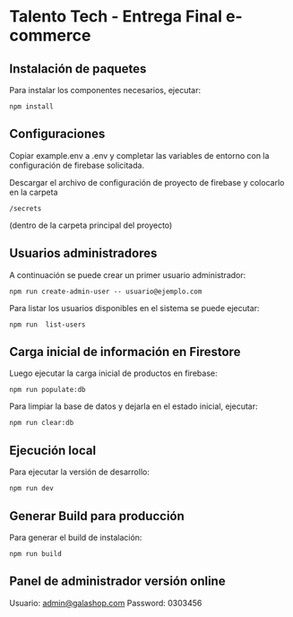 # Talento Tech - Entrega Final e-commerce

## Instalación de paquetes
Para instalar los componentes necesarios, ejecutar:  
```
npm install
```

## Configuraciones
Copiar example.env a .env y completar las variables de entorno con la configuración de firebase solicitada. 

Descargar el archivo de configuración de proyecto de firebase y colocarlo en la carpeta
```
/secrets
```
(dentro de la carpeta principal del proyecto)  

## Usuarios administradores
A continuación se puede crear un primer usuario administrador:
```
npm run create-admin-user -- usuario@ejemplo.com
```
Para listar los usuarios disponibles en el sistema se puede ejecutar:  
```
npm run  list-users
```

## Carga inicial de información en Firestore
Luego ejecutar la carga inicial de productos en firebase:  
```
npm run populate:db
```
Para limpiar la base de datos y dejarla en el estado inicial, ejecutar:  
```
npm run clear:db
```

## Ejecución local
Para ejecutar la versión de desarrollo:  
```
npm run dev
```

## Generar Build para producción
Para generar el build de instalación:  
```
npm run build
```

## Panel de administrador versión online
Usuario: admin@galashop.com
Password: 0303456
